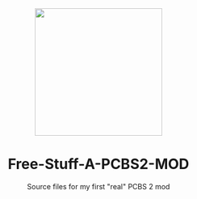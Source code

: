 <div align="center">

<img src="https://i.imgur.com/DCWvlZo.png" width="252" height="252" />

# Free-Stuff-A-PCBS2-MOD
Source files for my first "real" PCBS 2 mod
